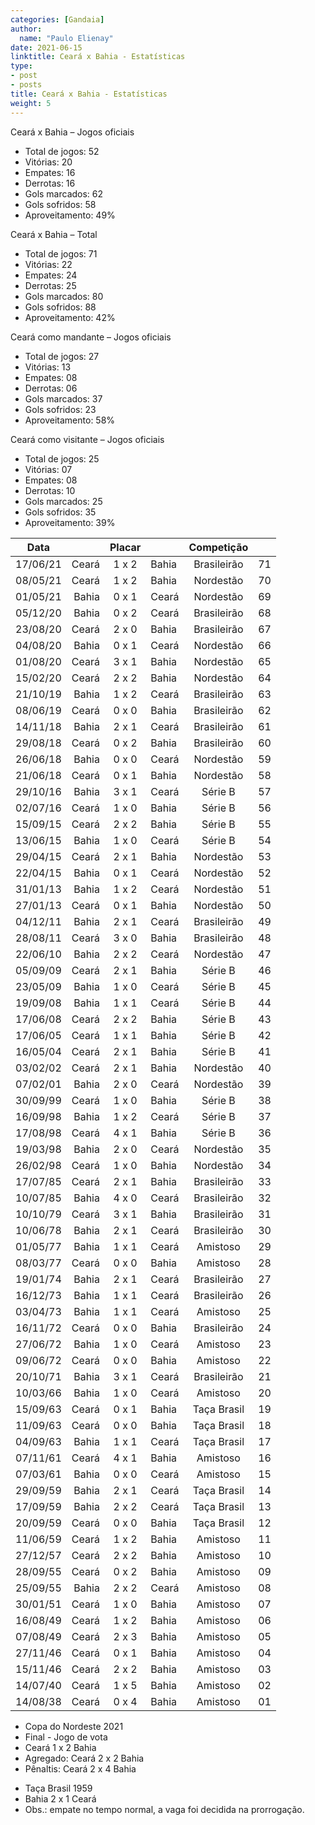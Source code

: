 ```yaml
---
categories: [Gandaia]
author:
  name: "Paulo Elienay"
date: 2021-06-15
linktitle: Ceará x Bahia - Estatísticas
type:
- post
- posts
title: Ceará x Bahia - Estatísticas
weight: 5
---
```


Ceará x Bahia – Jogos oficiais
* Total de jogos: 52
* Vitórias: 20
* Empates: 16
* Derrotas: 16
* Gols marcados: 62
* Gols sofridos: 58
* Aproveitamento: 49%

Ceará x Bahia – Total
* Total de jogos: 71
* Vitórias: 22
* Empates: 24
* Derrotas: 25
* Gols marcados: 80
* Gols sofridos: 88
* Aproveitamento: 42%

Ceará como mandante – Jogos oficiais
- Total de jogos: 27
- Vitórias: 13
- Empates: 08
- Derrotas: 06
- Gols marcados: 37
- Gols sofridos: 23
- Aproveitamento: 58%

Ceará como visitante – Jogos oficiais
- Total de jogos: 25
- Vitórias: 07
- Empates: 08
- Derrotas: 10
- Gols marcados: 25
- Gols sofridos: 35
- Aproveitamento: 39%

| Data     |       | Placar |       | Competição  |       |
| :---:    | ---:  | :---:  | :---  | :---:       | :---: |
| 17/06/21 | Ceará |  1 x 2 | Bahia | Brasileirão |   71  |
| 08/05/21 | Ceará |  1 x 2 | Bahia | Nordestão   |   70  |
| 01/05/21 | Bahia |  0 x 1 | Ceará | Nordestão   |   69  |
| 05/12/20 | Bahia |  0 x 2 | Ceará | Brasileirão |   68  |
| 23/08/20 | Ceará |  2 x 0 | Bahia | Brasileirão |   67  |
| 04/08/20 | Bahia |  0 x 1 | Ceará | Nordestão   |   66  |
| 01/08/20 | Ceará |  3 x 1 | Bahia | Nordestão   |   65  |
| 15/02/20 | Ceará |  2 x 2 | Bahia | Nordestão   |   64  |
| 21/10/19 | Bahia |  1 x 2 | Ceará | Brasileirão |   63  |
| 08/06/19 | Ceará |  0 x 0 | Bahia | Brasileirão |   62  |
| 14/11/18 | Bahia |  2 x 1 | Ceará | Brasileirão |   61  |
| 29/08/18 | Ceará |  0 x 2 | Bahia | Brasileirão |   60  |
| 26/06/18 | Bahia |  0 x 0 | Ceará | Nordestão   |   59  |
| 21/06/18 | Ceará |  0 x 1 | Bahia | Nordestão   |   58  |
| 29/10/16 | Bahia |  3 x 1 | Ceará | Série B     |   57  |
| 02/07/16 | Ceará |  1 x 0 | Bahia | Série B     |   56  |
| 15/09/15 | Ceará |  2 x 2 | Bahia | Série B     |   55  |
| 13/06/15 | Bahia |  1 x 0 | Ceará | Série B     |   54  |
| 29/04/15 | Ceará |  2 x 1 | Bahia | Nordestão   |   53  |
| 22/04/15 | Bahia |  0 x 1 | Ceará | Nordestão   |   52  |
| 31/01/13 | Bahia |  1 x 2 | Ceará | Nordestão   |   51  |
| 27/01/13 | Ceará |  0 x 1 | Bahia | Nordestão   |   50  |
| 04/12/11 | Bahia |  2 x 1 | Ceará | Brasileirão |   49  |
| 28/08/11 | Ceará |  3 x 0 | Bahia | Brasileirão |   48  |
| 22/06/10 | Bahia |  2 x 2 | Ceará | Nordestão   |   47  |
| 05/09/09 | Ceará |  2 x 1 | Bahia | Série B     |   46  |
| 23/05/09 | Bahia |  1 x 0 | Ceará | Série B     |   45  |
| 19/09/08 | Bahia |  1 x 1 | Ceará | Série B     |   44  |
| 17/06/08 | Ceará |  2 x 2 | Bahia | Série B     |   43  |
| 17/06/05 | Ceará |  1 x 1 | Bahia | Série B     |   42  |
| 16/05/04 | Ceará |  2 x 1 | Bahia | Série B     |   41  |
| 03/02/02 | Ceará |  2 x 1 | Bahia | Nordestão   |   40  |
| 07/02/01 | Bahia |  2 x 0 | Ceará | Nordestão   |   39  |
| 30/09/99 | Ceará |  1 x 0 | Bahia | Série B     |   38  |
| 16/09/98 | Bahia |  1 x 2 | Ceará | Série B     |   37  |
| 17/08/98 | Ceará |  4 x 1 | Bahia | Série B     |   36  |
| 19/03/98 | Bahia |  2 x 0 | Ceará | Nordestão   |   35  |
| 26/02/98 | Ceará |  1 x 0 | Bahia | Nordestão   |   34  |
| 17/07/85 | Ceará |  2 x 1 | Bahia | Brasileirão |   33  |
| 10/07/85 | Bahia |  4 x 0 | Ceará | Brasileirão |   32  |
| 10/10/79 | Ceará |  3 x 1 | Bahia | Brasileirão |   31  |
| 10/06/78 | Bahia |  2 x 1 | Ceará | Brasileirão |   30  |
| 01/05/77 | Bahia |  1 x 1 | Ceará | Amistoso    |   29  |
| 08/03/77 | Ceará |  0 x 0 | Bahia | Amistoso    |   28  |
| 19/01/74 | Bahia |  2 x 1 | Ceará | Brasileirão |   27  |
| 16/12/73 | Bahia |  1 x 1 | Ceará | Brasileirão |   26  |
| 03/04/73 | Bahia |  1 x 1 | Ceará | Amistoso    |   25  |
| 16/11/72 | Ceará |  0 x 0 | Bahia | Brasileirão |   24  |
| 27/06/72 | Bahia |  1 x 0 | Ceará | Amistoso    |   23  |
| 09/06/72 | Ceará |  0 x 0 | Bahia | Amistoso    |   22  |
| 20/10/71 | Bahia |  3 x 1 | Ceará | Brasileirão |   21  |
| 10/03/66 | Bahia |  1 x 0 | Ceará | Amistoso    |   20  |
| 15/09/63 | Ceará |  0 x 1 | Bahia | Taça Brasil |   19  |
| 11/09/63 | Ceará |  0 x 0 | Bahia | Taça Brasil |   18  |
| 04/09/63 | Bahia |  1 x 1 | Ceará | Taça Brasil |   17  |
| 07/11/61 | Ceará |  4 x 1 | Bahia | Amistoso    |   16  |
| 07/03/61 | Bahia |  0 x 0 | Ceará | Amistoso    |   15  |
| 29/09/59 | Bahia |  2 x 1 | Ceará | Taça Brasil |   14  |
| 17/09/59 | Bahia |  2 x 2 | Ceará | Taça Brasil |   13  |
| 20/09/59 | Ceará |  0 x 0 | Bahia | Taça Brasil |   12  |
| 11/06/59 | Ceará |  1 x 2 | Bahia | Amistoso    |   11  |
| 27/12/57 | Ceará |  2 x 2 | Bahia | Amistoso    |   10  |
| 28/09/55 | Ceará |  0 x 2 | Bahia | Amistoso    |   09  |
| 25/09/55 | Bahia |  2 x 2 | Ceará | Amistoso    |   08  |
| 30/01/51 | Ceará |  1 x 0 | Bahia | Amistoso    |   07  |
| 16/08/49 | Ceará |  1 x 2 | Bahia | Amistoso    |   06  |
| 07/08/49 | Ceará |  2 x 3 | Bahia | Amistoso    |   05  |
| 27/11/46 | Ceará |  0 x 1 | Bahia | Amistoso    |   04  |
| 15/11/46 | Ceará |  2 x 2 | Bahia | Amistoso    |   03  |
| 14/07/40 | Ceará |  1 x 5 | Bahia | Amistoso    |   02  |
| 14/08/38 | Ceará |  0 x 4 | Bahia | Amistoso    |   01  |

- Copa do Nordeste 2021
- Final - Jogo de vota
- Ceará 1 x 2 Bahia
- Agregado: Ceará 2 x 2 Bahia
- Pênaltis: Ceará 2 x 4 Bahia

* Taça Brasil 1959
* Bahia 2 x 1 Ceará
* Obs.: empate no tempo normal, a vaga foi decidida na prorrogação.
